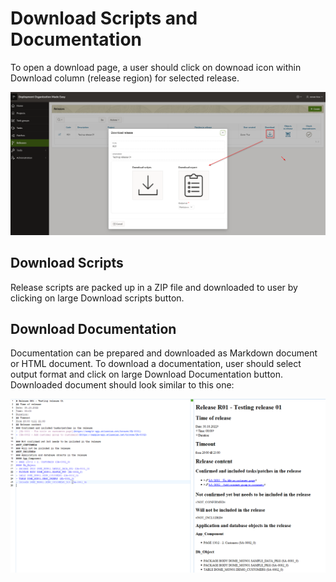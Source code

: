 # Download Scripts and Documentation
To open a download page, a user should click on downoad icon within Download column (release region) for selected release.

![310_files/download.png](310_files/download.png)

## Download Scripts
Release scripts are packed up in a ZIP file and downloaded to user by clicking on large Download scripts button.

## Download Documentation
Documentation can be prepared and downloaded as Markdown document or HTML document.
To download a documentation, user should select output format and click on large Download Documentation button.
Downloaded document should look similar to this one:

![310_files/document.png](310_files/document.png)